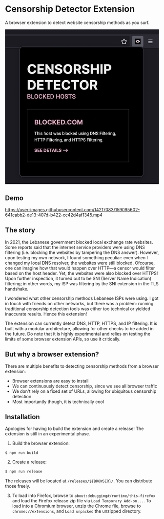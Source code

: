 # Censorship Detector Extension

A browser extension to detect website censorship methods as you surf.
 
![Example screenshot of the extension](./misc/extension.png)

## Demo

https://user-images.githubusercontent.com/14217083/159095602-641cabb2-de13-407d-b422-cc42d4af1345.mp4

## The story

In 2021, the Lebanese government blocked local exchange rate websites. Some reports said that the internet service providers were using DNS filtering (i.e. blocking the websites by tampering the DNS answer). However, upon testing my own network, I found something peculiar: even when I changed my local DNS resolver, the websites were still blocked. Ofcourse, one can imagine how that would happen over HTTP—a censor would filter based on the host header. Yet, the websites were also blocked over HTTPS! Upon further inspection, it turned out to be SNI (Server Name Indication) filtering; in other words, my ISP was filtering by the SNI extension in the TLS handshake.

I wondered what other censorship methods Lebanese ISPs were using. I got in touch with friends on other networks, but there was a problem: running traditional censorship detection tools was either too technical or yielded inaccurate results. Hence this extension! 

The extension can currently detect DNS, HTTP, HTTPS, and IP filtering. It is built with a modular architecture, allowing for other checks to be added in the future. Do note that it is highly experimental and relies on testing the limits of some browser extension APIs, so use it critically.

## But why a browser extension?

There are multiple benefits to detecting censorship methods from a browser extension:

- Browser extensions are easy to install
- We can continuously detect censorship, since we see all browser traffic
- We don't rely on a fixed set of URLs, allowing for ubiquitous censorship detection
- Most importantly though, it is technically cool

## Installation

Apologies for having to build the extension and create a release! The extension is still in an experimental phase.

1. Build the browser extension:

  ```shell
  $ npm run build
  ```

2. Create a release:

  ```sh
  $ npm run release
  ```

  The releases will be located at `/releases/${BROWSER}/`. You can distribute those freely.

3. To load into Firefox, browse to `about:debugging#/runtime/this-firefox` and load the Firefox release zip file via `Load Temporary Add-on...`. To load into a Chromium browser, unzip the Chrome file, browse to `chrome://extensions`, and `Load unpacked` the unzipped directory.
